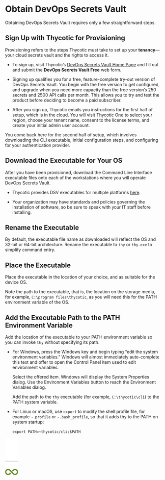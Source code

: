﻿[title]: # (Obtain DevOps Secrets Vault)
[tags]: # (DevOps Secrets Vault,DSV,)
[priority]: # (1200)

# Obtain DevOps Secrets Vault

Obtaining DevOps Secrets Vault requires only a few straightforward steps.

## Sign Up with Thycotic for Provisioning

Provisioning refers to the steps Thycotic must take to set up your **tenancy**—your cloud secrets vault and the rights to access it.

* To sign up, visit Thycotic’s [DevOps Secrets Vault Home Page](https://thycotic.com/products/devops-secrets-vault-password-management/) and fill out and submit the **DevOps Secrets Vault Free** web form.

* Signing up qualifies you for a free, feature-complete try-out version of DevOps Secrets Vault. You begin with the free version to get configured, and upgrade when you need more capacity than the free version’s 250 secrets and 2500 API calls per month. This allows you to try and test the product before deciding to become a paid subscriber.

* After you sign up, Thycotic emails you instructions for the first half of setup, which is in the cloud. You will visit Thycotic One to select your region, choose your tenant name, consent to the license terms, and create your initial admin user account.

You come back here for the second half of setup, which involves downloading the CLI executable, initial configuration steps, and configuring for your authentication provider.

## Download the Executable for Your OS

After you have been provisioned, download the Command Line Interface executable files onto each of the workstations where you will operate DevOps Secrets Vault.

* Thycotic provides DSV executables for multiple platforms [here](https://dsv.thycotic.com/downloads).

* Your organization may have standards and policies governing the installation of software, so be sure to speak with your IT staff before installing.

## Rename the Executable

By default, the executable file name as downloaded will reflect the OS and 32-bit or 64-bit architecture. Rename the executable to `thy` or `thy.exe` to simplify command entry.

## Place the Executable

Place the executable in the location of your choice, and as suitable for the device OS.

Note the path to the executable, that is, the location on the storage media, for example, `C:\program files\thycotic`, as you will need this for the PATH environment variable of the OS.

## Add the Executable Path to the PATH Environment Variable

Add the location of the executable to your PATH environment variable so you can invoke `thy` without specifying its path.

* For Windows, press the Windows key and begin typing “edit the system environment variables.” Windows will almost immediately auto-complete this text and offer to open the Control Panel item used to edit environment variables.

  Select the offered item. Windows will display the System Properties dialog. Use the Environment Variables button to reach the Environment Variables dialog.

  Add the path to the `thy` executable (for example, `C:\thycotic\cli`) to the PATH system variable.

* For Linux or macOS, use `export` to modify the shell profile file, for example `~.profile` or `~.bash_profile`, so that it adds thy to the PATH on system startup:

  `export PATH=~thycotic/cli:$PATH`

![Article End](../dsv-bug.png)

  
